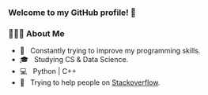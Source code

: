 ### Welcome to my GitHub profile! 🌈

<h3> 👨🏻‍💻 About Me </h3>

- 🤔 &nbsp; Constantly trying to improve my programming skills.
- 🎓 &nbsp; Studying CS & Data Science.
- 💻 &nbsp; Python | C++ 
- 🤠 &nbsp; Trying to help people on <a href="https://stackexchange.com/users/19125316/nicklas-bocksberger">Stackoverflow</a>.
<br/>
 
